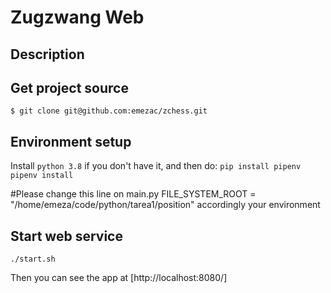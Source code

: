 # Zugzwang Web 

## Description

## Get project source
`$ git clone git@github.com:emezac/zchess.git`

## Environment setup
Install `python 3.8` if you don't have it, and then do:
`pip install pipenv`
`pipenv install`

#Please change this line on main.py
FILE_SYSTEM_ROOT = "/home/emeza/code/python/tarea1/position"
accordingly your environment

## Start web service
`./start.sh`

Then you can see the app  at [http://localhost:8080/]

